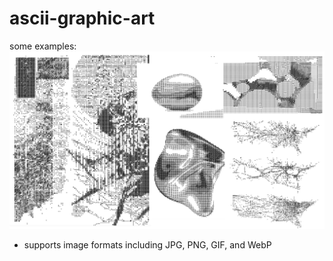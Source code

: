 # ascii-graphic-art
some examples: 
![some examples](https://github.com/susiesyli/ascii-graphic-art/blob/7ad34a64fce0cd309a57b23ec83a85ba189ee368/img/demo/ascii-art-9.png)
* supports image formats including JPG, PNG, GIF, and WebP 
